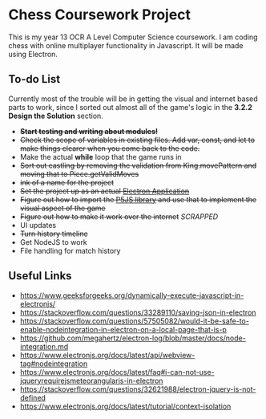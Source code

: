 # Chess Coursework Project
This is my year 13 OCR A Level Computer Science coursework. I am coding chess with online multiplayer functionality in Javascript. It will be made using Electron.
## To-do List
Currently most of the trouble will be in getting the visual and internet based parts to work, since I sorted out almost all of the game's logic in the **3.2.2 Design the Solution** section.
* ~~**Start testing and writing about modules!**~~
* ~~Check the scope of variables in existing files. Add var, const, and let to make things clearer when you come back to the code.~~
* Make the actual **while** loop that the game runs in
* ~~Sort out castling by removing the validation from King.movePattern and moving that to Piece.getValidMoves~~
* ~~ink of a name for the project~~
* ~~Set the project up as an actual [Electron Application](https://www.electronjs.org/)~~
* ~~Figure out how to import the [P5JS library](p5js.org) and use that to implement the visual aspect of the game~~
* ~~Figure out how to make it work over the internet~~ *SCRAPPED*
* UI updates
* ~~Turn history timeline~~
* Get NodeJS to work
* File handling for match history
## Useful Links
* https://www.geeksforgeeks.org/dynamically-execute-javascript-in-electronjs/
* https://stackoverflow.com/questions/33289110/saving-json-in-electron
* https://stackoverflow.com/questions/57505082/would-it-be-safe-to-enable-nodeintegration-in-electron-on-a-local-page-that-is-p
* https://github.com/megahertz/electron-log/blob/master/docs/node-integration.md
* https://www.electronjs.org/docs/latest/api/webview-tag#nodeintegration
* https://www.electronjs.org/docs/latest/faq#i-can-not-use-jqueryrequirejsmeteorangularjs-in-electron
* https://stackoverflow.com/questions/32621988/electron-jquery-is-not-defined
* https://www.electronjs.org/docs/latest/tutorial/context-isolation
